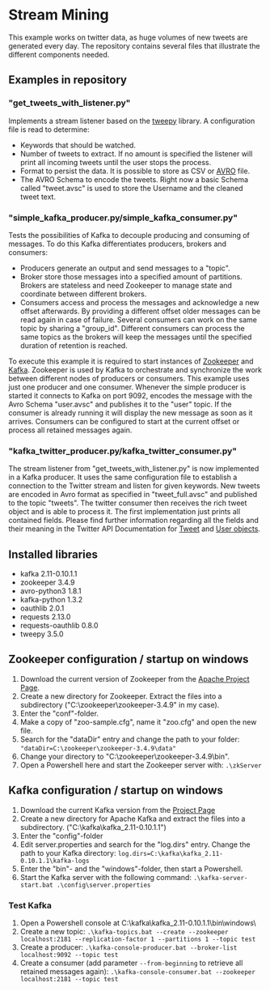 # Stream Mining
This example works on twitter data, as huge volumes of new tweets are generated every day. The repository contains several files that illustrate the different components needed. 
## Examples in repository

### "get_tweets_with_listener.py"
Implements a stream listener based on the [tweepy](http://www.tweepy.org/) library. A configuration file is read to determine: 
+ Keywords that should be watched.
+ Number of tweets to extract. If no amount is specified the listener will print all incoming tweets until the user stops the process. 
+ Format to persist the data. It is possible to store as CSV or [AVRO](https://avro.apache.org/) file. 
+ The AVRO Schema to encode the tweets. Right now a basic Schema called "tweet.avsc" is used to store the Username and the cleaned tweet text. 

### "simple_kafka_producer.py/simple_kafka_consumer.py"
Tests the possibilities of Kafka to decouple producing and consuming of messages. To do this Kafka differentiates producers, brokers and consumers:
+ Producers generate an output and send messages to a "topic".
+ Broker store those messages into a specified amount of partitions. Brokers are stateless and need Zookeeper to manage state and coordinate between different brokers.
+ Consumers access and process the messages and acknowledge a new offset afterwards. By providing a different offset older messages can be read again in case of failure. Several consumers can work on the same topic by sharing a "group_id". Different consumers can process the same topics as the brokers will keep the messages until the specified duration of retention is reached. 

To execute this example it is required to start instances of  [Zookeeper](https://zookeeper.apache.org/) and [Kafka](https://kafka.apache.org/). Zookeeper is used by Kafka to orchestrate and synchronize the work between different nodes of producers or consumers. This example uses just one producer and one consumer. Whenever the simple producer is started it connects to Kafka on port 9092, encodes the message with the Avro Schema "user.avsc" and publishes it to the "user" topic. If the consumer is already running it will display the new message as soon as it arrives. Consumers can be configured to start at the current offset or process all retained messages again. 

### "kafka_twitter_producer.py/kafka_twitter_consumer.py"
The stream listener from "get_tweets_with_listener.py" is now implemented in a Kafka producer. It uses the same configuration file to establish a connection to the Twitter stream and listen for given keywords. New tweets are encoded in Avro format as specified in "tweet_full.avsc" and published to the topic "tweets".
The twitter consumer then receives the rich tweet object and is able to process it. The first implementation just prints all contained fields. Please find further information regarding all the fields and their meaning in the Twitter API Documentation for [Tweet](https://dev.twitter.com/overview/api/tweets) and [User objects](https://dev.twitter.com/overview/api/users).

## Installed libraries
+ kafka 2.11-0.10.1.1
+ zookeeper 3.4.9
+ avro-python3 1.8.1
+ kafka-python 1.3.2
+ oauthlib 2.0.1
+ requests 2.13.0
+ requests-oauthlib 0.8.0
+ tweepy 3.5.0

## Zookeeper configuration / startup on windows
1. Download the current version of Zookeeper from the [Apache Project Page](https://zookeeper.apache.org/releases.html). 
2. Create a new directory for Zookeeper. Extract the files into a subdirectory ("C:\zookeeper\zookeeper-3.4.9\" in my case).
3. Enter the "conf"-folder. 
3. Make a copy of "zoo-sample.cfg", name it "zoo.cfg" and open the new file. 
4. Search for the "dataDir" entry and change the path to your folder: ```"dataDir=C:\zookeeper\zookeeper-3.4.9\data"```
5. Change your directory to "C:\zookeeper\zookeeper-3.4.9\bin".
6. Open a Powershell here and start the Zookeeper server with: `.\zkServer`

## Kafka configuration / startup on windows
1. Download the current Kafka version from the [Project Page](https://kafka.apache.org/downloads)
2. Create a new directory for Apache Kafka and extract the files into a subdirectory. ("C:\kafka\kafka_2.11-0.10.1.1\")
3. Enter the "config"-folder
4. Edit server.properties and search for the "log.dirs" entry. Change the path to your Kafka directory: ```log.dirs=C:\kafka\kafka_2.11-0.10.1.1\kafka-logs```
5. Enter the "bin"- and the "windows"-folder, then start a Powershell.
6. Start the Kafka server with the following command: `.\kafka-server-start.bat .\config\server.properties`

### Test Kafka
1. Open a Powershell console at C:\kafka\kafka_2.11-0.10.1.1\bin\windows\
2. Create a new topic:
    ```.\kafka-topics.bat --create --zookeeper localhost:2181 --replication-factor 1 --partitions 1 --topic test```
3. Create a producer:
```.\kafka-console-producer.bat --broker-list localhost:9092 --topic test```
4. Create a consumer (add parameter `--from-beginning` to retrieve all retained messages again):
```.\kafka-console-consumer.bat --zookeeper localhost:2181 --topic test```